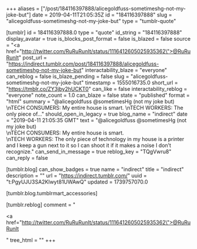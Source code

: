 +++
aliases = ["/post/184116397888/alicegoldfuss-sometimeshg-not-my-joke-but"]
date = 2019-04-11T21:05:35Z
id = "184116397888"
slug = "alicegoldfuss-sometimeshg-not-my-joke-but"
type = "tumblr-quote"

[tumblr]
id = 184116397888.0
type = "quote"
id_string = "184116397888"
display_avatar = true
is_blocks_post_format = false
is_blazed = false
source = "<a href=\"http://twitter.com/RuRuRunIt/status/1116412605025935362\">@RuRuRunIt</a>"
post_url = "https://indirect.tumblr.com/post/184116397888/alicegoldfuss-sometimeshg-not-my-joke-but"
interactability_blaze = "everyone"
can_reblog = false
is_blaze_pending = false
slug = "alicegoldfuss-sometimeshg-not-my-joke-but"
timestamp = 1555016735.0
short_url = "https://tmblr.co/ZY3jby2hUCKT0"
can_like = false
interactability_reblog = "everyone"
note_count = 1.0
can_blaze = false
state = "published"
format = "html"
summary = "@alicegoldfuss @sometimesHg (not my joke but) \nTECH CONSUMERS: My entire house is smart. \nTECH WORKERS: The only piece of..."
should_open_in_legacy = true
blog_name = "indirect"
date = "2019-04-11 21:05:35 GMT"
text = "@alicegoldfuss @sometimesHg (not my joke but) <br/>\nTECH CONSUMERS: My entire house is smart. <br/>\nTECH WORKERS: The only piece of technology in my house is a printer and I keep a gun next to it so I can shoot it if it makes a noise I don&rsquo;t recognize."
can_send_in_message = true
reblog_key = "TQgVwru8"
can_reply = false

[tumblr.blog]
can_show_badges = true
name = "indirect"
title = "indirect"
description = ""
url = "https://indirect.tumblr.com/"
uuid = "t:PgyUJU3SA2Klwyt81UWAwQ"
updated = 1739757070.0

[tumblr.blog.tumblrmart_accessories]

[tumblr.reblog]
comment = "<p><a href=\"http://twitter.com/RuRuRunIt/status/1116412605025935362\">@RuRuRunIt</a></p>"
tree_html = ""
+++
